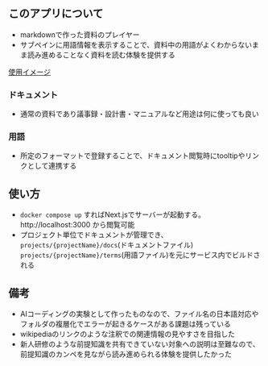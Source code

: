 ## このアプリについて
- markdownで作った資料のプレイヤー
- サブペインに用語情報を表示することで、資料中の用語がよくわからないまま読み進めることなく資料を読む体験を提供する

[使用イメージ](design/ss.png)

### ドキュメント
- 通常の資料であり議事録・設計書・マニュアルなど用途は何に使っても良い
### 用語
- 所定のフォーマットで登録することで、ドキュメント閲覧時にtooltipやリンクとして連携する

## 使い方
- `docker compose up` すればNext.jsでサーバーが起動する。http://localhost:3000 から閲覧可能
- プロジェクト単位でドキュメントが管理でき、`projects/{projectName}/docs`(ドキュメントファイル) `projects/{projectName}/terms`(用語ファイル)を元にサービス内でビルドされる

## 備考
- AIコーディングの実験として作ったものなので、ファイル名の日本語対応やフォルダの複層化でエラーが起きるケースがある課題は残っている
- wikipediaのリンクのような注釈での関連情報の見やすさを目指した
- 新人研修のような前提知識を共有できていない対象への説明は至難なので、前提知識のカンペを見ながら読み進められる体験を提供したかった
